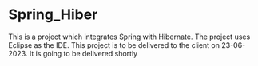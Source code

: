 # Spring_Hiber
This is a project which integrates Spring with Hibernate.
The project uses Eclipse as the IDE.
This project is to be delivered to the client on 23-06-2023.
It is going to be delivered shortly
